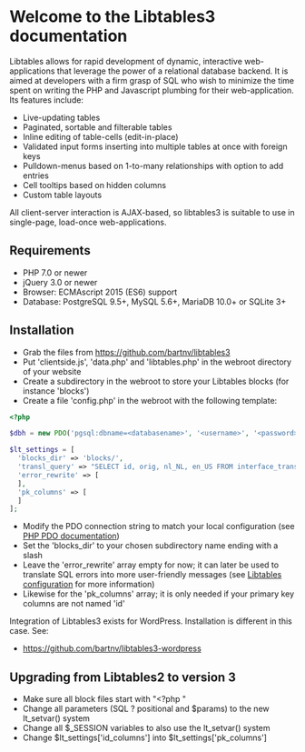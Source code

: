 # Welcome to the Libtables3 documentation

Libtables allows for rapid development of dynamic, interactive web- applications that leverage the power of a relational
database backend. It is aimed at developers with a firm grasp of SQL who wish to minimize the time spent on writing the
PHP and Javascript plumbing for their web-application. Its features include:

 * Live-updating tables
 * Paginated, sortable and filterable tables
 * Inline editing of table-cells (edit-in-place)
 * Validated input forms inserting into multiple tables at once with foreign keys
 * Pulldown-menus based on 1-to-many relationships with option to add entries
 * Cell tooltips based on hidden columns
 * Custom table layouts

All client-server interaction is AJAX-based, so libtables3 is suitable to use in single-page, load-once web-applications.

## Requirements

 * PHP 7.0 or newer
 * jQuery 3.0 or newer
 * Browser: ECMAscript 2015 (ES6) support
 * Database: PostgreSQL 9.5+, MySQL 5.6+, MariaDB 10.0+ or SQLite 3+

## Installation

  * Grab the files from https://github.com/bartnv/libtables3
  * Put 'clientside.js', 'data.php' and 'libtables.php' in the webroot directory of your website
  * Create a subdirectory in the webroot to store your Libtables blocks (for instance 'blocks')
  * Create a file 'config.php' in the webroot with the following template:

```php
<?php

$dbh = new PDO('pgsql:dbname=<databasename>', '<username>', '<password>');

$lt_settings = [
  'blocks_dir' => 'blocks/',
  'transl_query' => "SELECT id, orig, nl_NL, en_US FROM interface_translate",
  'error_rewrite' => [
  ],
  'pk_columns' => [
  ]
];
```

  * Modify the PDO connection string to match your local configuration (see [PHP PDO documentation](https://secure.php.net/manual/en/pdo.construct.php))
  * Set the 'blocks_dir' to your chosen subdirectory name ending with a slash
  * Leave the 'error_rewrite' array empty for now; it can later be used to translate SQL errors into more user-friendly messages (see [Libtables configuration](configuration/) for more information)
  * Likewise for the 'pk_columns' array; it is only needed if your primary key columns are not named 'id'

Integration of Libtables3 exists for WordPress. Installation is different in this case. See:
   * https://github.com/bartnv/libtables3-wordpress

## Upgrading from Libtables2 to version 3

  * Make sure all block files start with "<?php "
  * Change all parameters (SQL ? positional and $params) to the new lt_setvar() system
  * Change all $_SESSION variables to also use the lt_setvar() system
  * Change $lt_settings['id_columns'] into $lt_settings['pk_columns']
